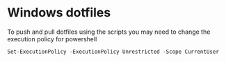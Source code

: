 # Windows dotfiles

To push and pull dotfiles using the scripts you may need to change the execution policy for powershell

```ps
Set-ExecutionPolicy -ExecutionPolicy Unrestricted -Scope CurrentUser
```
